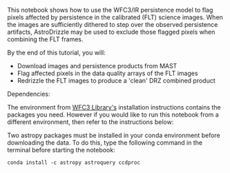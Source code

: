 This notebook shows how to use the WFC3/IR persistence model to flag pixels affected by persistence in the calibrated (FLT) science images. When the images are sufficiently dithered to step over the observed persistence artifacts, AstroDrizzle may be used to exclude those flagged pixels when combining the FLT frames. 

By the end of this tutorial, you will:

- Download images and persistence products from MAST
- Flag affected pixels in the data quality arrays of the FLT images
- Redrizzle the FLT images to produce a 'clean' DRZ combined product

Dependencies: 

The environment from [WFC3 Library's](https://github.com/spacetelescope/WFC3Library) installation instructions contains the packages you need. However if you would like to run this notebook from a different environment, then refer to the instructions below:

Two astropy packages must be installed in your conda environment before downloading the data. To do this, type the following command in the terminal before starting the notebook:

    conda install -c astropy astroquery ccdproc

